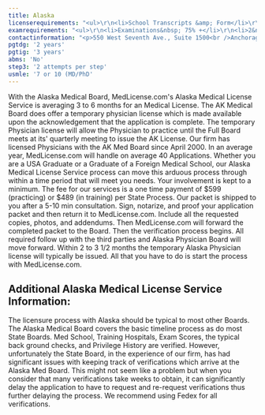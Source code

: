 ```yaml
---
title: Alaska
licenserequirements: "<ul>\r\n<li>School Transcripts &amp; Form</li>\r\n<li>Internship/Residency/Fellowship Forms</li>\r\n<li>All State Licenses (past/present)</li>\r\n<li>Examination Scores</li>\r\n<li>Privilege Hospitals - 5 years prior to the application</li>\r\n<li>DEA</li>\r\n<li>AMA or AOA Profile</li>\r\n<li>FSMB Board Action Report</li>\r\n<li>ECFMG (if an International Graduate)</li>\r\n</ul>"
examrequirements: "<ul>\r\n<li>Examinations&nbsp; 75% +</li>\r\n<li>2&nbsp;attempt limit per Step -&nbsp;USMLE</li>\r\n<li>10 total attempts- USMLE</li>\r\n<li>7 year limit-USMLE&nbsp;(10 years for MD/PhD)</li>\r\n<li>2&nbsp;year PGY for USA Grads</li>\r\n<li>3&nbsp;years PGY for Non-USA Grads</li>\r\n<li>State Exam Accepted if Pre-1975</li>\r\n<li>No 10 year Rule - No SPEX Requirement</li>\r\n</ul>"
contactinformation: "<p>550 West Seventh Ave., Suite 1500<br />Anchorage, AK 99501<br />Phone:(907) 269-8163<br />Fax:(907) 269-8196</p>\r\n<p><a href=\"https://www.commerce.alaska.gov/web/cbpl/ProfessionalLicensing/StateMedicalBoard.aspx\">www.commerce.state.ak.us</a></p>"
pgtdg: '2 years'
pgtig: '3 years'
abms: 'No'
step3: '2 attempts per step'
usmle: '7 or 10 (MD/PhD'
---
```


<p>With the Alaska Medical Board, MedLicense.com's Alaska Medical License Service is averaging&nbsp;3 to&nbsp;6 months for an Medical License. The AK Medical Board does offer a temporary physician license which is made available upon the acknowledgement that the application is complete. The temporary Physician license will allow the Physician to practice until the Full Board meets at its' quarterly meeting to issue the AK License. Our firm has licensed Physicians with the AK Med Board since April 2000. In an average year, MedLicense.com will handle on average&nbsp;40 Applications. Whether you are a USA Graduate or a Graduate of a Foreign Medical School, our Alaska Medical License Service process can move this arduous process through within a time period that will meet you needs. Your involvement is kept to a minimum. The fee for our services is a one time payment of $599 (practicing) or $489 (in training) per State Process. Our packet is shipped to you after a 5-10 min consultation. Sign, notarize, and proof your application packet and then return it to MedLicense.com. Include all the requested copies, photos, and addendums. Then MedLicense.com will forward the completed packet to the Board. Then the verification process begins. All required follow up with the third parties and Alaska Physician Board will move forward. Within 2 to 3 1/2 months the temporary Alaska Physician license will typically be issued. All that you have to do is start the process with MedLicense.com.</p>
<h2 id="mcetoc_1cdps82gf0">Additional Alaska Medical License Service Information:</h2>
<p>The licensure process with Alaska should be typical to most other Boards. The Alaska Medical Board covers the basic timeline process as do most State Boards. Med School, Training Hospitals, Exam Scores, the typical back ground checks, and Privilege History are verified. However, unfortunately the State Board, in the experience of our firm, has had significant issues with keeping track of verifications which arrive at the Alaska Med Board. This might not seem like a problem but when you consider that many verifications take weeks to obtain, it can significantly delay the application to have to request and re-request verifications thus further delaying the process. We recommend using Fedex for all verifications.</p>